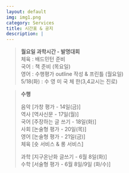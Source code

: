 ```yaml
---
layout: default
img: img1.png
category: Services
title: 시간표 & 공지
description: |
---
```

  > **월요일 과학시간 - 발명대회**      
  > 체육 : 배드민턴 준비           
  > 국어 : 책 준비 (목요일)      
  > 영어 : 수행평가 outline 작성 & 프린틀 (월요일)      
  > 5/18(화) : 수 영 미 국 체 한(3,4교시는 진로)      

  > **수행**        
  >     
  > 음악 [가창 평가 - 14일(금)]     
  > 역사 [역사신문 - 17일(월)]     
  > 국어 [주장하는 글 쓰기 - 18일(화)]     
  > 사회 [논술형 평가 - 20일(목)]      
  > 영어 [논술형 평가 - 21일(금)]      
  > 체육 [숏 서비스 & 롱 서비스]      
  >     
  > 과학 [지구온난화 글쓰기 - 6월 8일(화)]      
  > 수학 [서술형 평가 - 6월 8일/9일 (화/수)]      